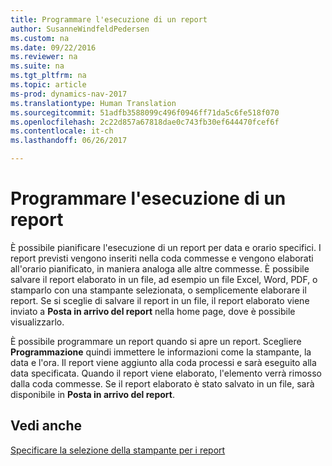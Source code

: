 ```yaml
---
title: Programmare l'esecuzione di un report
author: SusanneWindfeldPedersen
ms.custom: na
ms.date: 09/22/2016
ms.reviewer: na
ms.suite: na
ms.tgt_pltfrm: na
ms.topic: article
ms-prod: dynamics-nav-2017
ms.translationtype: Human Translation
ms.sourcegitcommit: 51adfb3588099c496f0946ff71da5c6fe518f070
ms.openlocfilehash: 2c22d857a67818dae0c743fb30ef644470fcef6f
ms.contentlocale: it-ch
ms.lasthandoff: 06/26/2017

---
```

    
# <a name="schedule-a-report-to-run"></a>Programmare l'esecuzione di un report
È possibile pianificare l'esecuzione di un report per data e orario specifici. I report previsti vengono inseriti nella coda commesse e vengono elaborati all'orario pianificato, in maniera analoga alle altre commesse. È possibile salvare il report elaborato in un file, ad esempio un file Excel, Word, PDF, o stamparlo con una stampante selezionata, o semplicemente elaborare il report. Se si sceglie di salvare il report in un file, il report elaborato viene inviato a **Posta in arrivo del report** nella home page, dove è possibile visualizzarlo. 

È possibile programmare un report quando si apre un report. Scegliere **Programmazione** quindi immettere le informazioni come la stampante, la data e l'ora. Il report viene aggiunto alla coda processi e sarà eseguito alla data specificata. Quando il report viene elaborato, l'elemento verrà rimosso dalla coda commesse. Se il report elaborato è stato salvato in un file, sarà disponibile in **Posta in arrivo del report**.

## <a name="see-also"></a>Vedi anche
[Specificare la selezione della stampante per i report](ui-specify-printer-selection-reports.md) 

 


